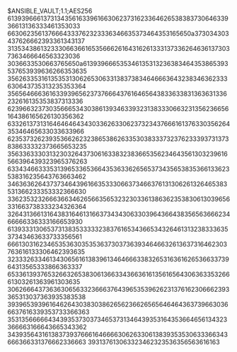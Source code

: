 $ANSIBLE_VAULT;1.1;AES256
61393966613731343561633961663062373162336462653838373064633936613136333461353033
6630623561376664333762323336346635373464353165650a373034303437626662393361343137
31353438613233306636616535666261643162613331373362646361373037363466646563323036
3036633530663765650a613939666535346135313236383464353865393537653939636266353635
35626335316135353130626530633138373834646663643238346362333630643735313235353364
35656466636163393965623737666437616465643833633831363631336232616135353837313336
62396632373035666534303861393463393231383330663231356236656164386165626130356362
63326137313164646464343033626330623732343766616137633035626435346465633033633966
62353732623935366262323865386263353038333732376233393731373838633332373665653235
35633633303132303264373061633832383665356234643561303239616566396439323965376263
63343466333531396533653664353633626565373435653835366133623538316235643763663462
34636362643737346439616635333066373466376131306261326465383531366233353332366630
33623532326663663462656635653232303361386362353830613039656331663738333234326364
32643136613164383164613166373434306330396436643835656366623466666336333166653930
61393331306537313835333332383761653436653432646131323833363537343463633733356561
66613031623465353630353536373037363934646632613637316462303763616133306462393635
32333263346134306561613839613464666338326531636162653663373964313565333866363337
65336139376532663265383061366334366361613561656430636335326661303261363961303635
30626664373636306563323666376439653539626231376162306662393365313037363935383538
39396539396164626430383038626562366265656464643637396630366637616339353733366363
35313566666434393537303734653731346439353164353664656134323366663166643665343362
34393564316138373937666164666630626330613839353530633366343666366331376662336663
393137613063323462323536356563616163
